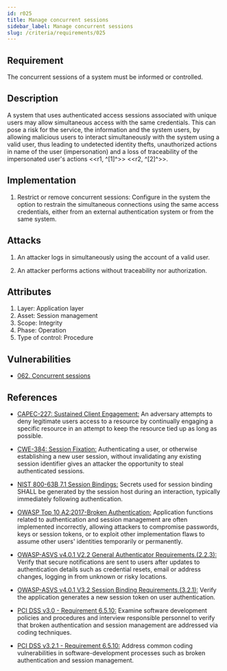```yaml
---
id: r025
title: Manage concurrent sessions
sidebar_label: Manage concurrent sessions
slug: /criteria/requirements/025
---
```


## Requirement

The concurrent sessions of a system
must be informed or controlled.

## Description

A system that uses authenticated access sessions
associated with unique users
may allow simultaneous access
with the same credentials.
This can pose a risk for the service,
the information and the system users,
by allowing malicious users
to interact simultaneously
with the system using a valid user,
thus leading to undetected identity thefts,
unauthorized actions in name of the user (impersonation)
and a loss of traceability
of the impersonated user's actions <<r1, ^[1]^>> <<r2, ^[2]^>>.

## Implementation

1. Restrict or remove concurrent sessions:
Configure in the system the option to restrain
the simultaneous connections
using the same access credentials,
either from an external authentication system
or from the same system.

## Attacks

1. An attacker logs in simultaneously
using the account of a valid user.

2. An attacker performs actions
without traceability nor authorization.

## Attributes

1. Layer: Application layer
2. Asset: Session management
3. Scope: Integrity
4. Phase: Operation
5. Type of control: Procedure

## Vulnerabilities

- [062. Concurrent sessions](/criteria/vulnerabilities/062)

## References

- [CAPEC-227: Sustained Client Engagement:](http://capec.mitre.org/data/definitions/227.html)
An adversary attempts to deny
legitimate users
access to a resource
by continually engaging a specific resource
in an attempt
to keep the resource tied up
as long as possible.

- [CWE-384: Session Fixation:](https://cwe.mitre.org/data/definitions/384.html)
Authenticating a user,
or otherwise establishing a new user session,
without invalidating any existing session identifier
gives an attacker
the opportunity to steal authenticated sessions.

- [NIST 800-63B 7.1 Session Bindings:](https://pages.nist.gov/800-63-3/sp800-63b.html)
Secrets used for session binding
SHALL be generated by the session host during
an interaction,
typically immediately following authentication.

- [OWASP Top 10 A2:2017-Broken Authentication:](https://owasp.org/www-project-top-ten/OWASP_Top_Ten_2017/Top_10-2017_A2-Broken_Authentication)
Application functions
related to authentication and session management
are often implemented incorrectly,
allowing attackers to compromise passwords,
keys or session tokens,
or to exploit other implementation flaws
to assume other users' identities
temporarily or permanently.

- [OWASP-ASVS v4.0.1 V2.2 General Authenticator Requirements.(2.2.3):](https://owasp.org/www-pdf-archive/OWASP_Application_Security_Verification_Standard_4.0-en.pdf)
Verify that secure notifications
are sent to users after updates
to authentication details
such as credential resets,
email or address changes, 
logging in from unknown
or risky locations.

- [OWASP-ASVS v4.0.1 V3.2 Session Binding Requirements.(3.2.1):](https://owasp.org/www-pdf-archive/OWASP_Application_Security_Verification_Standard_4.0-en.pdf)
Verify the application
generates a new session token
on user authentication.

- [PCI DSS v3.0 - Requirement 6.5.10:](https://pcinetwork.org/forum/index.php?threads/pci-dss-3-0-6-5-10-broken-authentication-and-session-management.667/)
Examine software development policies
and procedures
and interview responsible personnel
to verify that broken authentication
and session management are addressed
via coding techniques.

- [PCI DSS v3.2.1 - Requirement 6.5.10:](https://www.pcisecuritystandards.org/documents/PCI_DSS_v3-2-1.pdf)
Address common coding vulnerabilities
in software-development processes
such as broken authentication
and session management.
